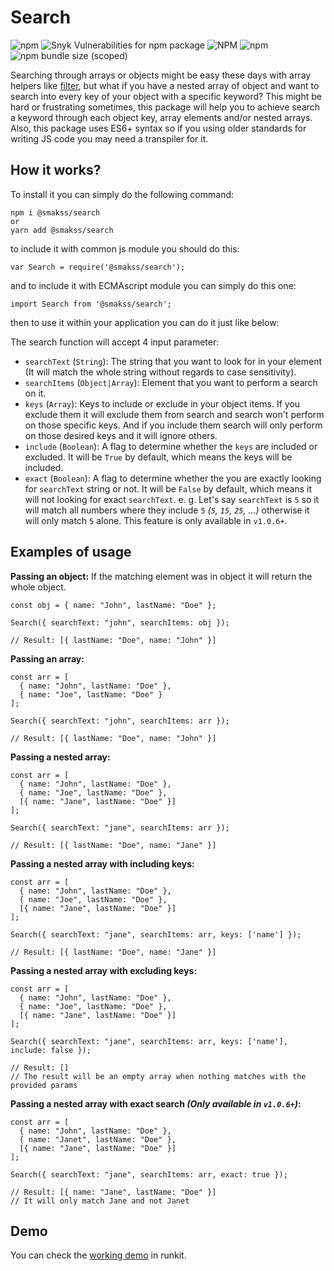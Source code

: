 # Search

![npm](https://img.shields.io/npm/v/@smakss/search) ![Snyk Vulnerabilities for npm package](https://img.shields.io/snyk/vulnerabilities/npm/@smakss/search) ![NPM](https://img.shields.io/npm/l/@smakss/search) ![npm](https://img.shields.io/npm/dt/@smakss/search) ![npm bundle size (scoped)](https://img.shields.io/bundlephobia/min/@smakss/search)

Searching through arrays or objects might be easy these days with array helpers like [filter](https://developer.mozilla.org/en-US/docs/Web/JavaScript/Reference/Global_Objects/Array/filter), but what if you have a nested array of object and want to search into every key of your object with a specific keyword? This might be hard or frustrating sometimes, this package will help you to achieve search a keyword through each object key, array elements and/or nested arrays. Also, this package uses ES6+ syntax so if you using older standards for writing JS code you may need a transpiler for it.

## How it works?

To install it you can simply do the following command:

```
npm i @smakss/search
or
yarn add @smakss/search
```

to include it with common js module you should do this:

```
var Search = require('@smakss/search');
```

and to include it with ECMAscript module you can simply do this one:

```
import Search from '@smakss/search';
```

then to use it within your application you can do it just like below:

The search function will accept 4 input parameter:

- `searchText` (`String`): The string that you want to look for in your element (It will match the whole string without regards to case sensitivity).
- `searchItems` (`Object|Array`): Element that you want to perform a search on it.
- `keys` (`Array`): Keys to include or exclude in your object items. If you exclude them it will exclude them from search and search won't perform on those specific keys. And if you include them search will only perform on those desired keys and it will ignore others.
- `include` (`Boolean`): A flag to determine whether the `keys` are included or excluded. It will be `True` by default, which means the keys will be included.
- `exact` (`Boolean`): A flag to determine whether the you are exactly looking for `searchText` string or not. It will be `False` by default, which means it will not looking for exact `searchText`. e. g. Let's say `searchText` is `5` so it will match all numbers where they include `5` *(`5`, `15`, `25`, ...)* otherwise it will only match `5` alone. This feature is only available in `v1.0.6+`.

## Examples of usage

**Passing an object:**
If the matching element was in object it will return the whole object.
```
const obj = { name: "John", lastName: "Doe" };

Search({ searchText: "john", searchItems: obj });

// Result: [{ lastName: "Doe", name: "John" }]
```

**Passing an array:**
```
const arr = [
  { name: "John", lastName: "Doe" },
  { name: "Joe", lastName: "Doe" }
];

Search({ searchText: "john", searchItems: arr });

// Result: [{ lastName: "Doe", name: "John" }]
```

**Passing a nested array:**
```
const arr = [
  { name: "John", lastName: "Doe" },
  { name: "Joe", lastName: "Doe" },
  [{ name: "Jane", lastName: "Doe" }]
];

Search({ searchText: "jane", searchItems: arr });

// Result: [{ lastName: "Doe", name: "Jane" }]
```

**Passing a nested array with including keys:**
```
const arr = [
  { name: "John", lastName: "Doe" },
  { name: "Joe", lastName: "Doe" },
  [{ name: "Jane", lastName: "Doe" }]
];

Search({ searchText: "jane", searchItems: arr, keys: ['name'] });

// Result: [{ lastName: "Doe", name: "Jane" }]
```

**Passing a nested array with excluding keys:**
```
const arr = [
  { name: "John", lastName: "Doe" },
  { name: "Joe", lastName: "Doe" },
  [{ name: "Jane", lastName: "Doe" }]
];

Search({ searchText: "jane", searchItems: arr, keys: ['name'], include: false });

// Result: []
// The result will be an empty array when nothing matches with the provided params
```

**Passing a nested array with exact search *(Only available in `v1.0.6+`)*:**
```
const arr = [
  { name: "John", lastName: "Doe" },
  { name: "Janet", lastName: "Doe" },
  [{ name: "Jane", lastName: "Doe" }]
];

Search({ searchText: "jane", searchItems: arr, exact: true });

// Result: [{ name: "Jane", lastName: "Doe" }]
// It will only match Jane and not Janet
```

## Demo

You can check the [working demo](https://runkit.com/smakss/5f738b7f464579001bfda2d0) in runkit.